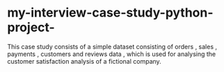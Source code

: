 # my-interview-case-study-python-project-
This case study consists of a simple dataset consisting of orders , sales , payments , customers and reviews data , which is used for analysing the customer satisfaction analysis of  a fictional company.
